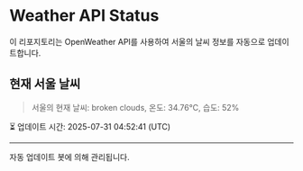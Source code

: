 
# Weather API Status

이 리포지토리는 OpenWeather API를 사용하여 서울의 날씨 정보를 자동으로 업데이트합니다.

## 현재 서울 날씨
> 서울의 현재 날씨: broken clouds, 온도: 34.76°C, 습도: 52%

⏳ 업데이트 시간: 2025-07-31 04:52:41 (UTC)

---
자동 업데이트 봇에 의해 관리됩니다.
